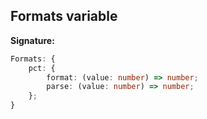 
## Formats variable

**Signature:**

```typescript
Formats: {
    pct: {
        format: (value: number) => number;
        parse: (value: number) => number;
    };
}
```
